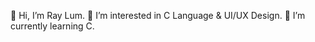 👋 Hi, I’m Ray Lum.
👀 I’m interested in C Language & UI/UX Design.
🌱 I’m currently learning C.

<!---
Ray-Lum/Ray-Lum is a ✨ special ✨ repository because its `README.md` (this file) appears on your GitHub profile.
You can click the Preview link to take a look at your changes.
--->
